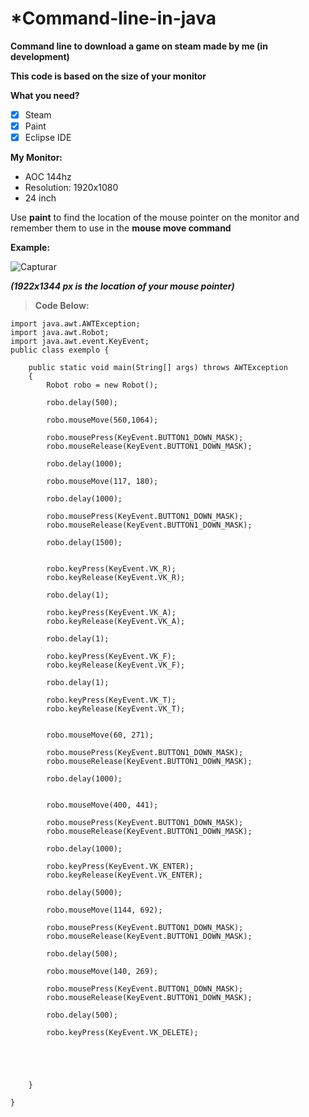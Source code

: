 # *Command-line-in-java

**Command line to download a game on steam made by me (in development)**

**This code is based on the size of your monitor**


**What you need?**

- [x] Steam
- [x] Paint
- [x] Eclipse IDE

**My Monitor:** 
 - AOC 144hz
 - Resolution: 1920x1080
 - 24 inch
 
Use **paint** to find the location of the mouse pointer on the monitor and remember them to use in the **mouse move command**

**Example:** 


![Capturar](https://user-images.githubusercontent.com/40534089/110522885-2b2fee80-80f0-11eb-8b37-705d2de5c81d.PNG)

**_(1922x1344 px is the location of your mouse pointer)_**











>**Code Below:**

```
import java.awt.AWTException;
import java.awt.Robot;
import java.awt.event.KeyEvent;
public class exemplo {

	public static void main(String[] args) throws AWTException 
	{ 
		Robot robo = new Robot();
		
		robo.delay(500);
		
		robo.mouseMove(560,1064);
		
		robo.mousePress(KeyEvent.BUTTON1_DOWN_MASK);
		robo.mouseRelease(KeyEvent.BUTTON1_DOWN_MASK);
		
		robo.delay(1000);
		
		robo.mouseMove(117, 180);
		
		robo.delay(1000);
		
		robo.mousePress(KeyEvent.BUTTON1_DOWN_MASK);
		robo.mouseRelease(KeyEvent.BUTTON1_DOWN_MASK);
		
		robo.delay(1500);
		
		
		robo.keyPress(KeyEvent.VK_R);
		robo.keyRelease(KeyEvent.VK_R);
		
		robo.delay(1);
		
		robo.keyPress(KeyEvent.VK_A);
		robo.keyRelease(KeyEvent.VK_A);
		
		robo.delay(1);
		
		robo.keyPress(KeyEvent.VK_F);
		robo.keyRelease(KeyEvent.VK_F);
		
		robo.delay(1);
		
		robo.keyPress(KeyEvent.VK_T);
		robo.keyRelease(KeyEvent.VK_T);
		
		
		robo.mouseMove(60, 271);
		
		robo.mousePress(KeyEvent.BUTTON1_DOWN_MASK);
		robo.mouseRelease(KeyEvent.BUTTON1_DOWN_MASK);
		
		robo.delay(1000);
		
		
		robo.mouseMove(400, 441);
		
		robo.mousePress(KeyEvent.BUTTON1_DOWN_MASK);
		robo.mouseRelease(KeyEvent.BUTTON1_DOWN_MASK);
		
		robo.delay(1000);
		
		robo.keyPress(KeyEvent.VK_ENTER);
		robo.keyRelease(KeyEvent.VK_ENTER);
		
		robo.delay(5000);
		
		robo.mouseMove(1144, 692);
		
		robo.mousePress(KeyEvent.BUTTON1_DOWN_MASK);
		robo.mouseRelease(KeyEvent.BUTTON1_DOWN_MASK);
		
		robo.delay(500);
		
		robo.mouseMove(140, 269);
		
		robo.mousePress(KeyEvent.BUTTON1_DOWN_MASK);
		robo.mouseRelease(KeyEvent.BUTTON1_DOWN_MASK);
		
		robo.delay(500);
		
		robo.keyPress(KeyEvent.VK_DELETE);
		

		
	

	}

}
```
